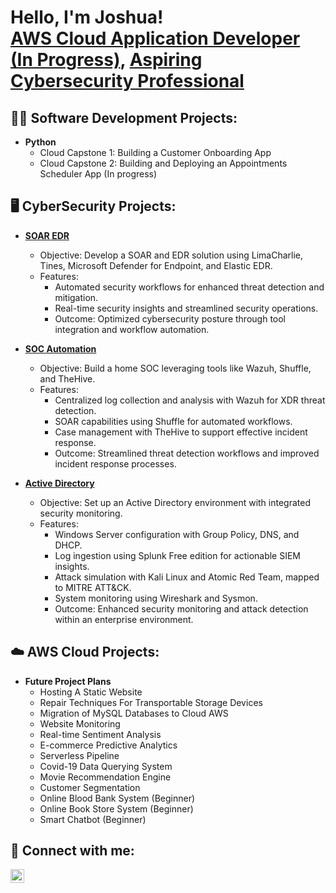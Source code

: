 <h1>Hello, I'm Joshua!<br/><a href="https://github.com/Joshugoi"> AWS Cloud Application Developer (In Progress)</a>, <a href="https://www.linkedin.com/in/joshua-banh/"> Aspiring Cybersecurity Professional</a>

<h2>👨‍💻 Software Development Projects:</h2>

- <b>Python</b>
  - Cloud Capstone 1: Building a Customer Onboarding App
  - Cloud Capstone 2: Building and Deploying an Appointments Scheduler App (In progress) 


<h2>🖥️ CyberSecurity Projects:</h2>

  - <b>[SOAR EDR](https://github.com/Joshugoi/SOAR-EDR)</b>
    - Objective: Develop a SOAR and EDR solution using LimaCharlie, Tines, Microsoft Defender for Endpoint, and Elastic EDR.
    - Features:
      - Automated security workflows for enhanced threat detection and mitigation.
      - Real-time security insights and streamlined security operations.
      - Outcome: Optimized cybersecurity posture through tool integration and workflow automation. 

  - <b>[SOC Automation](https://github.com/Joshugoi/SOC-Automation-Project)</b>
    - Objective: Build a home SOC leveraging tools like Wazuh, Shuffle, and TheHive.
    - Features:
      - Centralized log collection and analysis with Wazuh for XDR threat detection.
      - SOAR capabilities using Shuffle for automated workflows.
      - Case management with TheHive to support effective incident response.
      - Outcome: Streamlined threat detection workflows and improved incident response processes. 

  - <b>[Active Directory](https://github.com/Joshugoi/Active-Directory-Project)</b>
    - Objective: Set up an Active Directory environment with integrated security monitoring.
    - Features:
      - Windows Server configuration with Group Policy, DNS, and DHCP.
      - Log ingestion using Splunk Free edition for actionable SIEM insights.
      - Attack simulation with Kali Linux and Atomic Red Team, mapped to MITRE ATT&CK.
      - System monitoring using Wireshark and Sysmon.
      - Outcome: Enhanced security monitoring and attack detection within an enterprise environment.

<h2>☁️ AWS Cloud Projects:</h2>

  - <b> Future Project Plans </b>
    - Hosting A Static Website
    - Repair Techniques For Transportable Storage Devices
    - Migration of MySQL Databases to Cloud AWS
    - Website Monitoring
    - Real-time Sentiment Analysis
    - E-commerce Predictive Analytics
    - Serverless Pipeline
    - Covid-19 Data Querying System
    - Movie Recommendation Engine
    - Customer Segmentation
    - Online Blood Bank System (Beginner)
    - Online Book Store System (Beginner)
    - Smart Chatbot (Beginner)


<h2> 🤳 Connect with me:</h2>

[<img align="left" alt="JoshuaBanh | LinkedIn" width="22px" src="https://cdn.jsdelivr.net/npm/simple-icons@v3/icons/linkedin.svg" />][linkedin]

[linkedin]: https://www.linkedin.com/in/joshua-banh
